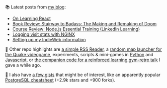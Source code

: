 
📚 Latest posts from <a href="https://blog.kartones.net/">my blog</a>:

<!--START_SECTION:blogposts-->
* [On Learning React](https:&#x2F;&#x2F;blog.kartones.net&#x2F;post&#x2F;on-learning-react&#x2F;)
* [Book Review: Stairway to Badass: The Making and Remaking of Doom](https:&#x2F;&#x2F;blog.kartones.net&#x2F;post&#x2F;book-review-stairway-to-badass-making-and-remaking-of-doom&#x2F;)
* [Course Review: Node.js Essential Training (LinkedIn Learning)](https:&#x2F;&#x2F;blog.kartones.net&#x2F;post&#x2F;course-review-nodejs-essential-training-linkedin-learning&#x2F;)
* [Logging visit stats with NGINX](https:&#x2F;&#x2F;blog.kartones.net&#x2F;post&#x2F;logging-visit-stats-with-nginx&#x2F;)
* [Setting up my IndieWeb information](https:&#x2F;&#x2F;blog.kartones.net&#x2F;post&#x2F;setting-up-my-indieweb-information&#x2F;)
<!--END_SECTION:blogposts-->


📌 Other repo highlights are [a simple RSS Reader](https://github.com/Kartones/pbrr), a [random map launcher for the Quake videogame](https://github.com/Kartones/quaddicted-random-map), experiments, scripts & mini-games in [Python](https://github.com/Kartones/python) and [Javascript](https://github.com/Kartones/JSAssorted), or [the companion code for a reinforced learning gym-retro talk](https://github.com/Kartones/mindcamp-x-gym-retro) I gave a while ago.

📝 I also have [a few gists](https://gist.github.com/Kartones?direction=desc&sort=updated) that might be of interest, like an apparently popular [PostgreSQL cheatsheet](https://gist.github.com/Kartones/dd3ff5ec5ea238d4c546) (+2.9k stars and +900 forks).

